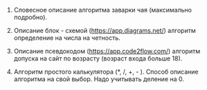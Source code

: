 1. Словесное описание алгоритма заварки чая (максимально подробно).

2. Описание блок - схемой (https://app.diagrams.net/) алгоритм определение на числа на четность.

3. Описание псевдокодом (https://app.code2flow.com/) алгоритм допуска на сайт по возрасту (возраст входа больше 18).

4. Алгоритм простого калькулятора (*, /, +, - ).  Способ описание алгоритма на свой выбор. Надо учитывать деление на 0.